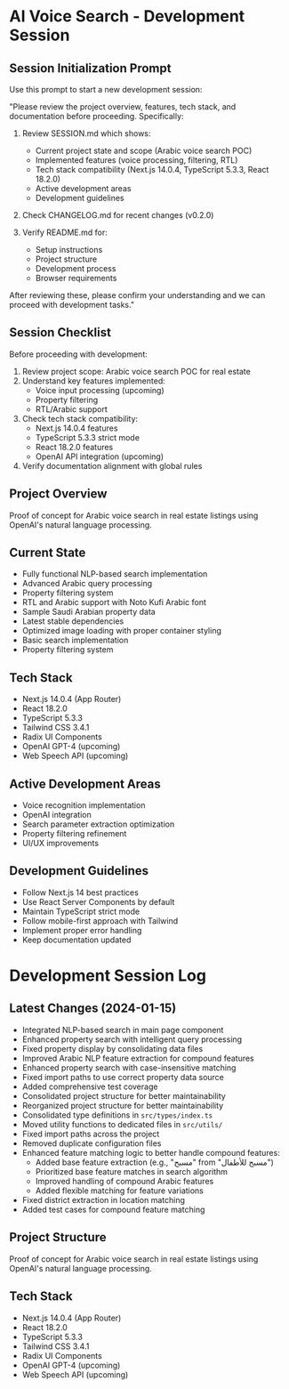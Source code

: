 # AI Voice Search - Development Session

## Session Initialization Prompt
Use this prompt to start a new development session:

"Please review the project overview, features, tech stack, and documentation before proceeding. Specifically:

1. Review SESSION.md which shows:
   - Current project state and scope (Arabic voice search POC)
   - Implemented features (voice processing, filtering, RTL)
   - Tech stack compatibility (Next.js 14.0.4, TypeScript 5.3.3, React 18.2.0)
   - Active development areas
   - Development guidelines

2. Check CHANGELOG.md for recent changes (v0.2.0)

3. Verify README.md for:
   - Setup instructions
   - Project structure
   - Development process
   - Browser requirements

After reviewing these, please confirm your understanding and we can proceed with development tasks."

## Session Checklist
Before proceeding with development:
1. Review project scope: Arabic voice search POC for real estate
2. Understand key features implemented:
   - Voice input processing (upcoming)
   - Property filtering
   - RTL/Arabic support
3. Check tech stack compatibility:
   - Next.js 14.0.4 features
   - TypeScript 5.3.3 strict mode
   - React 18.2.0 features
   - OpenAI API integration (upcoming)
4. Verify documentation alignment with global rules

## Project Overview
Proof of concept for Arabic voice search in real estate listings using OpenAI's natural language processing.

## Current State
- Fully functional NLP-based search implementation
- Advanced Arabic query processing
- Property filtering system
- RTL and Arabic support with Noto Kufi Arabic font
- Sample Saudi Arabian property data
- Latest stable dependencies
- Optimized image loading with proper container styling
- Basic search implementation
- Property filtering system

## Tech Stack
- Next.js 14.0.4 (App Router)
- React 18.2.0
- TypeScript 5.3.3
- Tailwind CSS 3.4.1
- Radix UI Components
- OpenAI GPT-4 (upcoming)
- Web Speech API (upcoming)

## Active Development Areas
- Voice recognition implementation
- OpenAI integration
- Search parameter extraction optimization
- Property filtering refinement
- UI/UX improvements

## Development Guidelines
- Follow Next.js 14 best practices
- Use React Server Components by default
- Maintain TypeScript strict mode
- Follow mobile-first approach with Tailwind
- Implement proper error handling
- Keep documentation updated 

# Development Session Log

## Latest Changes (2024-01-15)
- Integrated NLP-based search in main page component
- Enhanced property search with intelligent query processing
- Fixed property display by consolidating data files
- Improved Arabic NLP feature extraction for compound features
- Enhanced property search with case-insensitive matching
- Fixed import paths to use correct property data source
- Added comprehensive test coverage
- Consolidated project structure for better maintainability
- Reorganized project structure for better maintainability
- Consolidated type definitions in `src/types/index.ts`
- Moved utility functions to dedicated files in `src/utils/`
- Fixed import paths across the project
- Removed duplicate configuration files
- Enhanced feature matching logic to better handle compound features:
  - Added base feature extraction (e.g., "مسبح" from "مسبح للأطفال")
  - Prioritized base feature matches in search algorithm
  - Improved handling of compound Arabic features
  - Added flexible matching for feature variations
- Fixed district extraction in location matching
- Added test cases for compound feature matching

## Project Structure
Proof of concept for Arabic voice search in real estate listings using OpenAI's natural language processing.

## Tech Stack
- Next.js 14.0.4 (App Router)
- React 18.2.0
- TypeScript 5.3.3
- Tailwind CSS 3.4.1
- Radix UI Components
- OpenAI GPT-4 (upcoming)
- Web Speech API (upcoming) 